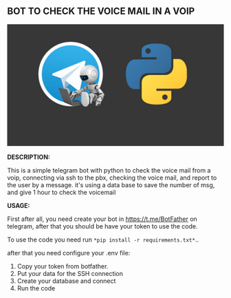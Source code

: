 ## ******BOT TO CHECK THE VOICE MAIL IN A VOIP******

![header](https://raw.githubusercontent.com/danher0310/check_vm_bot/main/img/pythonbot.jpg)

**DESCRIPTION:**

This is a simple telegram bot with python to check the voice mail from a voip, connecting via ssh to the pbx, checking the voice mail, and report to the user by a message. it's using a data base to save the number of msg, and give 1 hour to check the voicemail

**USAGE:**

First after all, you need create your bot in https://t.me/BotFather on telegram, after that you should be have your token to use the code.

To use the code you need run `*pip install -r requirements.txt*`.. 

after that you need configure your .env file:

1. Copy your token from botfather.
2. Put your data for the SSH connection 
3. Create your database and connect
3. Run the code

